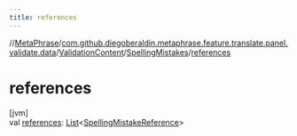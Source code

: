 ```yaml
---
title: references
---
```

//[MetaPhrase](../../../../index.html)/[com.github.diegoberaldin.metaphrase.feature.translate.panel.validate.data](../../index.html)/[ValidationContent](../index.html)/[SpellingMistakes](index.html)/[references](references.html)



# references



[jvm]\
val [references](references.html): [List](https://kotlinlang.org/api/latest/jvm/stdlib/kotlin.collections/-list/index.html)&lt;[SpellingMistakeReference](../../-spelling-mistake-reference/index.html)&gt;




